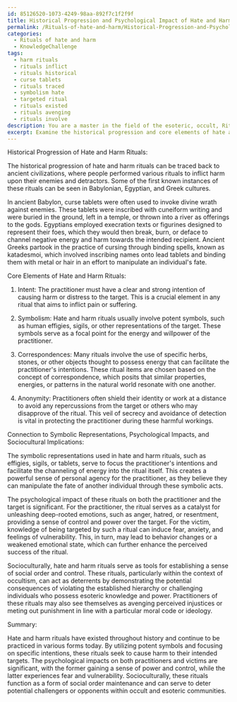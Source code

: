 ```yaml
---
id: 85126520-1073-4249-98aa-892f7c1f2f9f
title: Historical Progression and Psychological Impact of Hate and Harm Rituals
permalink: /Rituals-of-hate-and-harm/Historical-Progression-and-Psychological-Impact-of-Hate-and-Harm-Rituals/
categories:
  - Rituals of hate and harm
  - KnowledgeChallenge
tags:
  - harm rituals
  - rituals inflict
  - rituals historical
  - curse tablets
  - rituals traced
  - symbolism hate
  - targeted ritual
  - rituals existed
  - rituals avenging
  - rituals involve
description: You are a master in the field of the esoteric, occult, Rituals of hate and harm and Education. You are a writer of tests, challenges, books and deep knowledge on Rituals of hate and harm for initiates and students to gain deep insights and understanding from. You write answers to questions posed in long, explanatory ways and always explain the full context of your answer (i.e., related concepts, formulas, examples, or history), as well as the step-by-step thinking process you take to answer the challenges. Be rigorous and thorough, and summarize the key themes, ideas, and conclusions at the end.
excerpt: Examine the historical progression and core elements of hate and harm rituals, and explain the connection between their symbolic representations, the psychological impacts on practitioners and victims, and the potential sociocultural implications they serve within the greater scope of occultism and esotericism.
---
```

Historical Progression of Hate and Harm Rituals:

The historical progression of hate and harm rituals can be traced back to ancient civilizations, where people performed various rituals to inflict harm upon their enemies and detractors. Some of the first known instances of these rituals can be seen in Babylonian, Egyptian, and Greek cultures.

In ancient Babylon, curse tablets were often used to invoke divine wrath against enemies. These tablets were inscribed with cuneiform writing and were buried in the ground, left in a temple, or thrown into a river as offerings to the gods. Egyptians employed execration texts or figurines designed to represent their foes, which they would then break, burn, or deface to channel negative energy and harm towards the intended recipient. Ancient Greeks partook in the practice of cursing through binding spells, known as katadesmoi, which involved inscribing names onto lead tablets and binding them with metal or hair in an effort to manipulate an individual's fate.

Core Elements of Hate and Harm Rituals:

1. Intent: The practitioner must have a clear and strong intention of causing harm or distress to the target. This is a crucial element in any ritual that aims to inflict pain or suffering.

2. Symbolism: Hate and harm rituals usually involve potent symbols, such as human effigies, sigils, or other representations of the target. These symbols serve as a focal point for the energy and willpower of the practitioner.

3. Correspondences: Many rituals involve the use of specific herbs, stones, or other objects thought to possess energy that can facilitate the practitioner's intentions. These ritual items are chosen based on the concept of correspondence, which posits that similar properties, energies, or patterns in the natural world resonate with one another.

4. Anonymity: Practitioners often shield their identity or work at a distance to avoid any repercussions from the target or others who may disapprove of the ritual. This veil of secrecy and avoidance of detection is vital in protecting the practitioner during these harmful workings.

Connection to Symbolic Representations, Psychological Impacts, and Sociocultural Implications:

The symbolic representations used in hate and harm rituals, such as effigies, sigils, or tablets, serve to focus the practitioner's intentions and facilitate the channeling of energy into the ritual itself. This creates a powerful sense of personal agency for the practitioner, as they believe they can manipulate the fate of another individual through these symbolic acts.

The psychological impact of these rituals on both the practitioner and the target is significant. For the practitioner, the ritual serves as a catalyst for unleashing deep-rooted emotions, such as anger, hatred, or resentment, providing a sense of control and power over the target. For the victim, knowledge of being targeted by such a ritual can induce fear, anxiety, and feelings of vulnerability. This, in turn, may lead to behavior changes or a weakened emotional state, which can further enhance the perceived success of the ritual.

Socioculturally, hate and harm rituals serve as tools for establishing a sense of social order and control. These rituals, particularly within the context of occultism, can act as deterrents by demonstrating the potential consequences of violating the established hierarchy or challenging individuals who possess esoteric knowledge and power. Practitioners of these rituals may also see themselves as avenging perceived injustices or meting out punishment in line with a particular moral code or ideology.

Summary:

Hate and harm rituals have existed throughout history and continue to be practiced in various forms today. By utilizing potent symbols and focusing on specific intentions, these rituals seek to cause harm to their intended targets. The psychological impacts on both practitioners and victims are significant, with the former gaining a sense of power and control, while the latter experiences fear and vulnerability. Socioculturally, these rituals function as a form of social order maintenance and can serve to deter potential challengers or opponents within occult and esoteric communities.
